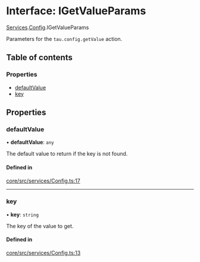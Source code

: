 # Interface: IGetValueParams

[Services](../modules/tau_core.Services.md).[Config](../modules/tau_core.Services.Config.md).IGetValueParams

Parameters for the `tau.config.getValue` action.

## Table of contents

### Properties

- [defaultValue](tau_core.Services.Config.IGetValueParams.md#defaultvalue)
- [key](tau_core.Services.Config.IGetValueParams.md#key)

## Properties

### defaultValue

• **defaultValue**: `any`

The default value to return if the key is not found.

#### Defined in

[core/src/services/Config.ts:17](https://github.com/tau-mud/tau/blob/6645dc6/packages/core/src/services/Config.ts#L17)

___

### key

• **key**: `string`

The key of the value to get.

#### Defined in

[core/src/services/Config.ts:13](https://github.com/tau-mud/tau/blob/6645dc6/packages/core/src/services/Config.ts#L13)
